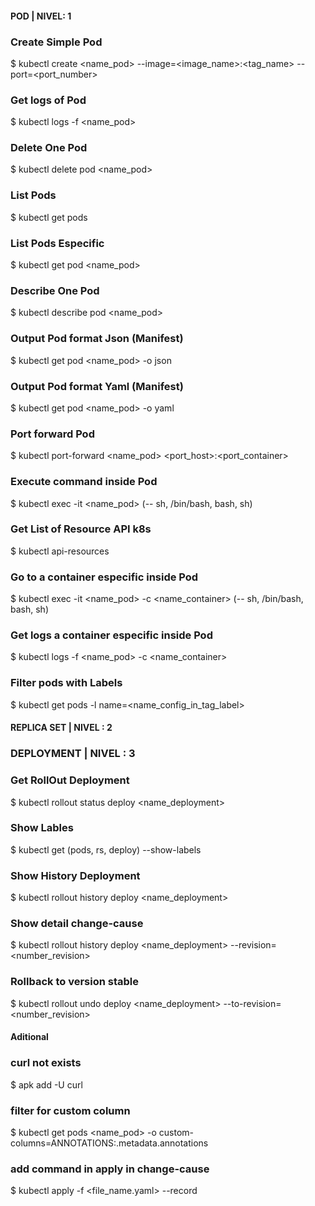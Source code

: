 #### POD | NIVEL: 1 ####
### Create Simple Pod
$ kubectl create <name_pod> --image=<image_name>:<tag_name> --port=<port_number>
### Get logs of Pod
$ kubectl logs -f <name_pod>
### Delete One Pod
$ kubectl delete pod <name_pod>
### List Pods
$ kubectl get pods
### List Pods Especific
$ kubectl get pod <name_pod>
### Describe One Pod
$ kubectl describe pod <name_pod>
### Output Pod format Json (Manifest)
$ kubectl get pod <name_pod> -o json
### Output Pod format Yaml (Manifest)
$ kubectl get pod <name_pod> -o yaml
### Port forward Pod
$ kubectl port-forward <name_pod> <port_host>:<port_container>
### Execute command inside Pod
$ kubectl exec -it <name_pod> (-- sh, /bin/bash, bash, sh)
### Get List of Resource API k8s
$ kubectl api-resources
### Go to a container especific inside Pod
$ kubectl exec -it <name_pod> -c <name_container> (-- sh, /bin/bash, bash, sh)
### Get logs a container especific inside Pod
$ kubectl logs -f <name_pod> -c <name_container>
### Filter pods with Labels
$ kubectl get pods -l name=<name_config_in_tag_label>

#### REPLICA SET | NIVEL : 2 ####
### DEPLOYMENT | NIVEL : 3 ####
### Get RollOut Deployment
$ kubectl rollout status deploy <name_deployment>
### Show Lables
$ kubectl get (pods, rs, deploy) --show-labels
### Show History Deployment
$ kubectl rollout history deploy <name_deployment>
### Show detail change-cause 
$ kubectl rollout history deploy <name_deployment> --revision=<number_revision>
### Rollback to version stable
$ kubectl rollout undo deploy <name_deployment> --to-revision=<number_revision>

#### Aditional ####
### curl not exists
$ apk add -U curl
### filter for custom column
$ kubectl get pods <name_pod> -o custom-columns=ANNOTATIONS:.metadata.annotations
### add command in apply in change-cause
$ kubectl apply -f <file_name.yaml> --record